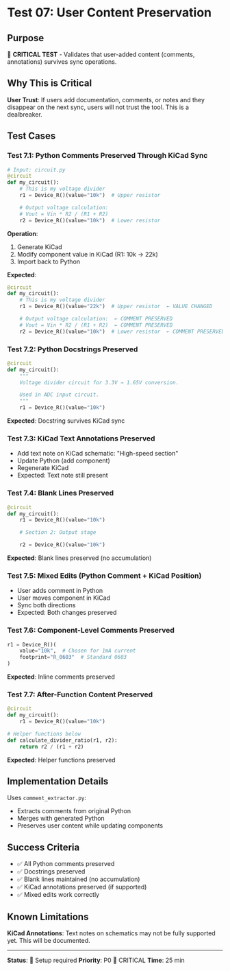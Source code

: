 # Test 07: User Content Preservation

## Purpose

🔴 **CRITICAL TEST** - Validates that user-added content (comments, annotations) survives sync operations.

## Why This is Critical

**User Trust**: If users add documentation, comments, or notes and they disappear on the next sync, users will not trust the tool. This is a dealbreaker.

## Test Cases

### Test 7.1: Python Comments Preserved Through KiCad Sync
```python
# Input: circuit.py
@circuit
def my_circuit():
    # This is my voltage divider
    r1 = Device_R()(value="10k")  # Upper resistor

    # Output voltage calculation:
    # Vout = Vin * R2 / (R1 + R2)
    r2 = Device_R()(value="10k")  # Lower resistor
```

**Operation**:
1. Generate KiCad
2. Modify component value in KiCad (R1: 10k → 22k)
3. Import back to Python

**Expected**:
```python
@circuit
def my_circuit():
    # This is my voltage divider
    r1 = Device_R()(value="22k")  # Upper resistor  ← VALUE CHANGED

    # Output voltage calculation:  ← COMMENT PRESERVED
    # Vout = Vin * R2 / (R1 + R2)  ← COMMENT PRESERVED
    r2 = Device_R()(value="10k")  # Lower resistor  ← COMMENT PRESERVED
```

### Test 7.2: Python Docstrings Preserved
```python
@circuit
def my_circuit():
    """
    Voltage divider circuit for 3.3V → 1.65V conversion.

    Used in ADC input circuit.
    """
    r1 = Device_R()(value="10k")
```

**Expected**: Docstring survives KiCad sync

### Test 7.3: KiCad Text Annotations Preserved
- Add text note on KiCad schematic: "High-speed section"
- Update Python (add component)
- Regenerate KiCad
- Expected: Text note still present

### Test 7.4: Blank Lines Preserved
```python
@circuit
def my_circuit():
    r1 = Device_R()(value="10k")

    # Section 2: Output stage

    r2 = Device_R()(value="10k")
```

**Expected**: Blank lines preserved (no accumulation)

### Test 7.5: Mixed Edits (Python Comment + KiCad Position)
- User adds comment in Python
- User moves component in KiCad
- Sync both directions
- Expected: Both changes preserved

### Test 7.6: Component-Level Comments Preserved
```python
r1 = Device_R()(
    value="10k",  # Chosen for 1mA current
    footprint="R_0603"  # Standard 0603
)
```

**Expected**: Inline comments preserved

### Test 7.7: After-Function Content Preserved
```python
@circuit
def my_circuit():
    r1 = Device_R()(value="10k")

# Helper functions below
def calculate_divider_ratio(r1, r2):
    return r2 / (r1 + r2)
```

**Expected**: Helper functions preserved

## Implementation Details

Uses `comment_extractor.py`:
- Extracts comments from original Python
- Merges with generated Python
- Preserves user content while updating components

## Success Criteria

- ✅ All Python comments preserved
- ✅ Docstrings preserved
- ✅ Blank lines maintained (no accumulation)
- ✅ KiCad annotations preserved (if supported)
- ✅ Mixed edits work correctly

## Known Limitations

**KiCad Annotations**: Text notes on schematics may not be fully supported yet. This will be documented.

---

**Status**: 🚧 Setup required
**Priority**: P0 🔴 CRITICAL
**Time**: 25 min
